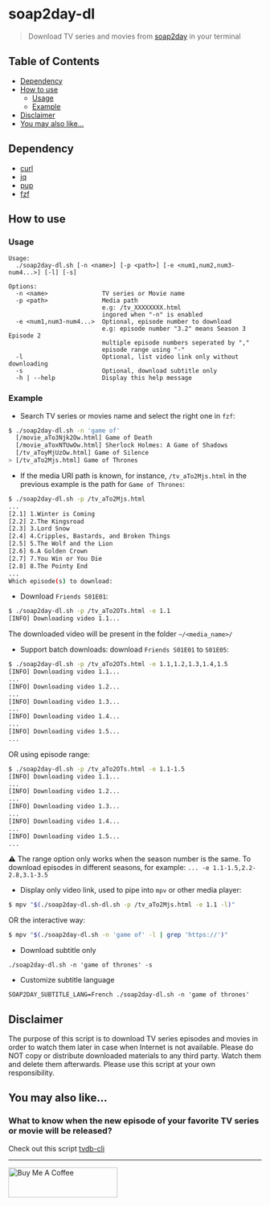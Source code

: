 # soap2day-dl

> Download TV series and movies from [soap2day](https://soap2day.to/) in your terminal

## Table of Contents

- [Dependency](#dependency)
- [How to use](#how-to-use)
  - [Usage](#usage)
  - [Example](#example)
- [Disclaimer](#disclaimer)
- [You may also like...](#you-may-also-like)

## Dependency

- [curl](https://curl.haxx.se/download.html)
- [jq](https://stedolan.github.io/jq/)
- [pup](https://github.com/EricChiang/pup)
- [fzf](https://github.com/junegunn/fzf)

## How to use

### Usage

```
Usage:
  ./soap2day-dl.sh [-n <name>] [-p <path>] [-e <num1,num2,num3-num4...>] [-l] [-s]

Options:
  -n <name>               TV series or Movie name
  -p <path>               Media path
                          e.g: /tv_XXXXXXXX.html
                          ingored when "-n" is enabled
  -e <num1,num3-num4...>  Optional, episode number to download
                          e.g: episode number "3.2" means Season 3 Episode 2
                          multiple episode numbers seperated by ","
                          episode range using "-"
  -l                      Optional, list video link only without downloading
  -s                      Optional, download subtitle only
  -h | --help             Display this help message
```

### Example

- Search TV series or movies name and select the right one in `fzf`:

```bash
$ ./soap2day-dl.sh -n 'game of'
  [/movie_aTo3Njk2Ow.html] Game of Death
  [/movie_aToxNTUwOw.html] Sherlock Holmes: A Game of Shadows
  [/tv_aToyMjUzOw.html] Game of Silence
> [/tv_aTo2Mjs.html] Game of Thrones
```

- If the media URI path is known, for instance, `/tv_aTo2Mjs.html` in the previous example is the path for `Game of Thrones`:

```bash
$ ./soap2day-dl.sh -p /tv_aTo2Mjs.html
...
[2.1] 1.Winter is Coming
[2.2] 2.The Kingsroad
[2.3] 3.Lord Snow
[2.4] 4.Cripples, Bastards, and Broken Things
[2.5] 5.The Wolf and the Lion
[2.6] 6.A Golden Crown
[2.7] 7.You Win or You Die
[2.8] 8.The Pointy End
...
Which episode(s) to download:
```

- Download `Friends S01E01`:

```bash
$ ./soap2day-dl.sh -p /tv_aTo2OTs.html -e 1.1
[INFO] Downloading video 1.1...
```

The downloaded video will be present in the folder `~/<media_name>/`

- Support batch downloads: download `Friends S01E01` to `S01E05`:

```bash
$ ./soap2day-dl.sh -p /tv_aTo2OTs.html -e 1.1,1.2,1.3,1.4,1.5
[INFO] Downloading video 1.1...
...
[INFO] Downloading video 1.2...
...
[INFO] Downloading video 1.3...
...
[INFO] Downloading video 1.4...
...
[INFO] Downloading video 1.5...
...
```

OR using episode range:

```bash
$ ./soap2day-dl.sh -p /tv_aTo2OTs.html -e 1.1-1.5
[INFO] Downloading video 1.1...
...
[INFO] Downloading video 1.2...
...
[INFO] Downloading video 1.3...
...
[INFO] Downloading video 1.4...
...
[INFO] Downloading video 1.5...
...
```

:warning: The range option only works when the season number is the same. To download episodes in different seasons, for example: `... -e 1.1-1.5,2.2-2.8,3.1-3.5`

- Display only video link, used to pipe into `mpv` or other media player:

```bash
$ mpv "$(./soap2day-dl.sh-dl.sh -p /tv_aTo2Mjs.html -e 1.1 -l)"
```

OR the interactive way:

```bash
$ mpv "$(./soap2day-dl.sh -n 'game of' -l | grep 'https://')"
```

- Download subtitle only

```
./soap2day-dl.sh -n 'game of thrones' -s
```

- Customize subtitle language

```
SOAP2DAY_SUBTITLE_LANG=French ./soap2day-dl.sh -n 'game of thrones'
```

## Disclaimer

The purpose of this script is to download TV series episodes and movies in order to watch them later in case when Internet is not available. Please do NOT copy or distribute downloaded materials to any third party. Watch them and delete them afterwards. Please use this script at your own responsibility.

## You may also like...

### What to know when the new episode of your favorite TV series or movie will be released?

Check out this script [tvdb-cli](https://github.com/KevCui/tvdb-cli)

---

<a href="https://www.buymeacoffee.com/kevcui" target="_blank"><img src="https://cdn.buymeacoffee.com/buttons/v2/default-orange.png" alt="Buy Me A Coffee" height="60px" width="217px"></a>